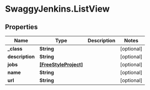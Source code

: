 # SwaggyJenkins.ListView

## Properties
Name | Type | Description | Notes
------------ | ------------- | ------------- | -------------
**_class** | **String** |  | [optional] 
**description** | **String** |  | [optional] 
**jobs** | [**[FreeStyleProject]**](FreeStyleProject.md) |  | [optional] 
**name** | **String** |  | [optional] 
**url** | **String** |  | [optional] 



